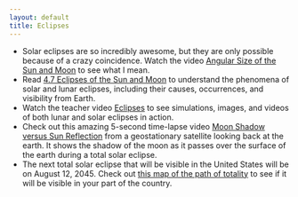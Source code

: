 ```yaml
---
layout: default
title: Eclipses
---
```


- Solar eclipses are so incredibly awesome, but they are only possible because of a crazy coincidence. Watch the video [Angular Size of the Sun and Moon](https://youtu.be/qWwm8tvDjhE?si=kRzUQSA4rI4_DhP5) to see what I mean.
- Read [4.7 Eclipses of the Sun and Moon](https://openstax.org/books/astronomy-2e/pages/4-7-eclipses-of-the-sun-and-moon) to understand the phenomena of solar and lunar eclipses, including their causes, occurrences, and visibility from Earth.
- Watch the teacher video [Eclipses](https://youtu.be/v9yVstcAaTw?si=6rOyh-McJPhkBDEB) to see simulations, images, and videos of both lunar and solar eclipses in action.
- Check out this amazing 5-second time-lapse video [Moon Shadow versus Sun Reflection](https://www.youtube.com/watch?v=9Vp2jUQ4rNM) from a geostationary satellite looking back at the earth. It shows the shadow of the moon as it passes over the surface of the earth during a total solar eclipse.
- The next total solar eclipse that will be visible in the United States will be on August 12, 2045. Check out [this map of the path of totality](https://storage.googleapis.com/avh-lessons/2045-eclipse.png) to see if it will be visible in your part of the country. 
